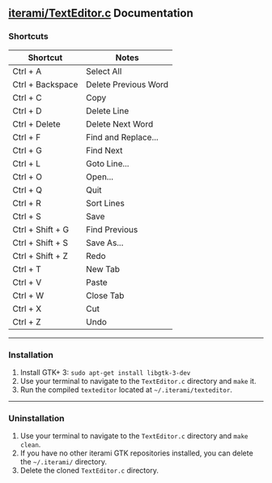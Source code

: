 [iterami/TextEditor.c](https://github.com/iterami/TextEditor.c) Documentation
-----------------------------------------------------------------------------

### Shortcuts

Shortcut         | Notes
-----------------|---------------------
Ctrl + A         | Select All
Ctrl + Backspace | Delete Previous Word
Ctrl + C         | Copy
Ctrl + D         | Delete Line
Ctrl + Delete    | Delete Next Word
Ctrl + F         | Find and Replace...
Ctrl + G         | Find Next
Ctrl + L         | Goto Line...
Ctrl + O         | Open...
Ctrl + Q         | Quit
Ctrl + R         | Sort Lines
Ctrl + S         | Save
Ctrl + Shift + G | Find Previous
Ctrl + Shift + S | Save As...
Ctrl + Shift + Z | Redo
Ctrl + T         | New Tab
Ctrl + V         | Paste
Ctrl + W         | Close Tab
Ctrl + X         | Cut
Ctrl + Z         | Undo

---

### Installation

1. Install GTK+ 3: `sudo apt-get install libgtk-3-dev`
2. Use your terminal to navigate to the `TextEditor.c` directory and `make` it.
3. Run the compiled `texteditor` located at `~/.iterami/texteditor`.

---

### Uninstallation

1. Use your terminal to navigate to the `TextEditor.c` directory and `make clean`.
2. If you have no other iterami GTK repositories installed, you can delete the `~/.iterami/` directory.
3. Delete the cloned `TextEditor.c` directory.
